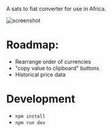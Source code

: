 A sats to fiat converter for use in Africa.

![screenshot](https://user-images.githubusercontent.com/116033104/231191689-d98f377d-2b91-4eaa-b92c-b86f6e7e6f9b.png)


# Roadmap:

- Rearrange order of currencies
- "copy value to clipboard" buttons
- Historical price data

# Development

- `npm install`
- `npm run dev`
